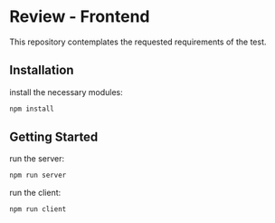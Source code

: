 # Review - Frontend
This repository contemplates the requested requirements of the test.

## Installation
install the necessary modules:

```bash
npm install
```

## Getting Started
run the server:

```bash
npm run server
```

run the client:
```bash
npm run client
```